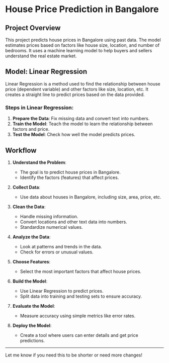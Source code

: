# House Price Prediction in Bangalore  

## Project Overview  
This project predicts house prices in Bangalore using past data. The model estimates prices based on factors like house size, location, and number of bedrooms. It uses a machine learning model to help buyers and sellers understand the real estate market.  

## Model: Linear Regression  
Linear Regression is a method used to find the relationship between house price (dependent variable) and other factors like size, location, etc. It creates a straight line to predict prices based on the data provided.  

### Steps in Linear Regression:  
1. **Prepare the Data**: Fix missing data and convert text into numbers.  
2. **Train the Model**: Teach the model to learn the relationship between factors and price.  
3. **Test the Model**: Check how well the model predicts prices.  

## Workflow  
1. **Understand the Problem**:  
   - The goal is to predict house prices in Bangalore.  
   - Identify the factors (features) that affect prices.  

2. **Collect Data**:  
   - Use data about houses in Bangalore, including size, area, price, etc.  

3. **Clean the Data**:  
   - Handle missing information.  
   - Convert locations and other text data into numbers.  
   - Standardize numerical values.  

4. **Analyze the Data**:  
   - Look at patterns and trends in the data.  
   - Check for errors or unusual values.  

5. **Choose Features**:  
   - Select the most important factors that affect house prices.  

6. **Build the Model**:  
   - Use Linear Regression to predict prices.  
   - Split data into training and testing sets to ensure accuracy.  

7. **Evaluate the Model**:  
   - Measure accuracy using simple metrics like error rates.  

8. **Deploy the Model**:  
   - Create a tool where users can enter details and get price predictions.  

---

Let me know if you need this to be shorter or need more changes!
